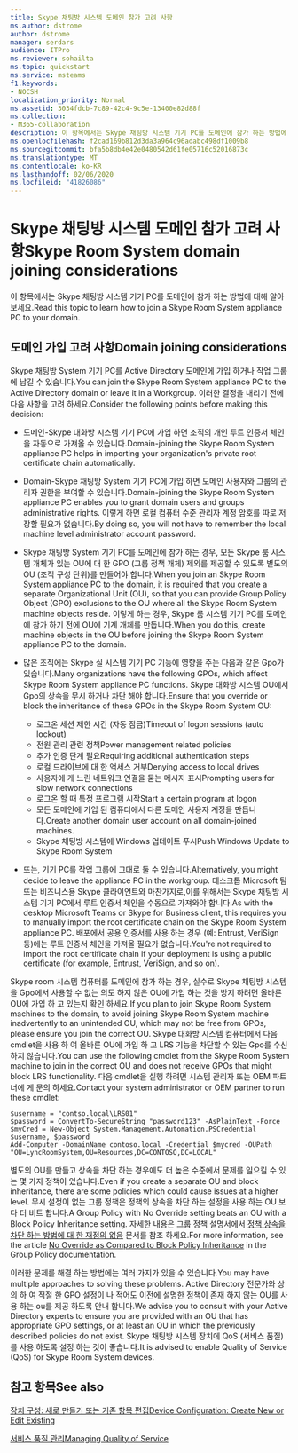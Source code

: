```yaml
---
title: Skype 채팅방 시스템 도메인 참가 고려 사항
ms.author: dstrome
author: dstrome
manager: serdars
audience: ITPro
ms.reviewer: sohailta
ms.topic: quickstart
ms.service: msteams
f1.keywords:
- NOCSH
localization_priority: Normal
ms.assetid: 3034fdcb-7c89-42c4-9c5e-13400e82d88f
ms.collection:
- M365-collaboration
description: 이 항목에서는 Skype 채팅방 시스템 기기 PC를 도메인에 참가 하는 방법에 대해 알아보세요.
ms.openlocfilehash: f2cad169b812d3da3a964c96adabc498df1009b8
ms.sourcegitcommit: bfa5b8db4e42e0480542d61fe05716c52016873c
ms.translationtype: MT
ms.contentlocale: ko-KR
ms.lasthandoff: 02/06/2020
ms.locfileid: "41826086"
---
```

<!-- This asset missed in the rebrand, and honestly not sure if it's worth keeping.   -->

# <a name="skype-room-system-domain-joining-considerations"></a><span data-ttu-id="2f0f8-103">Skype 채팅방 시스템 도메인 참가 고려 사항</span><span class="sxs-lookup"><span data-stu-id="2f0f8-103">Skype Room System domain joining considerations</span></span>
 
<span data-ttu-id="2f0f8-104">이 항목에서는 Skype 채팅방 시스템 기기 PC를 도메인에 참가 하는 방법에 대해 알아보세요.</span><span class="sxs-lookup"><span data-stu-id="2f0f8-104">Read this topic to learn how to join a Skype Room System appliance PC to your domain.</span></span>
  
## <a name="domain-joining-considerations"></a><span data-ttu-id="2f0f8-105">도메인 가입 고려 사항</span><span class="sxs-lookup"><span data-stu-id="2f0f8-105">Domain joining considerations</span></span>

<span data-ttu-id="2f0f8-106">Skype 채팅방 System 기기 PC를 Active Directory 도메인에 가입 하거나 작업 그룹에 남길 수 있습니다.</span><span class="sxs-lookup"><span data-stu-id="2f0f8-106">You can join the Skype Room System appliance PC to the Active Directory domain or leave it in a Workgroup.</span></span> <span data-ttu-id="2f0f8-107">이러한 결정을 내리기 전에 다음 사항을 고려 하세요.</span><span class="sxs-lookup"><span data-stu-id="2f0f8-107">Consider the following points before making this decision:</span></span>
  
- <span data-ttu-id="2f0f8-108">도메인-Skype 대화방 시스템 기기 PC에 가입 하면 조직의 개인 루트 인증서 체인을 자동으로 가져올 수 있습니다.</span><span class="sxs-lookup"><span data-stu-id="2f0f8-108">Domain-joining the Skype Room System appliance PC helps in importing your organization's private root certificate chain automatically.</span></span>
- <span data-ttu-id="2f0f8-109">Domain-Skype 채팅방 System 기기 PC에 가입 하면 도메인 사용자와 그룹의 관리자 권한을 부여할 수 있습니다.</span><span class="sxs-lookup"><span data-stu-id="2f0f8-109">Domain-joining the Skype Room System appliance PC enables you to grant domain users and groups administrative rights.</span></span> <span data-ttu-id="2f0f8-110">이렇게 하면 로컬 컴퓨터 수준 관리자 계정 암호를 따로 저장할 필요가 없습니다.</span><span class="sxs-lookup"><span data-stu-id="2f0f8-110">By doing so, you will not have to remember the local machine level administrator account password.</span></span>
- <span data-ttu-id="2f0f8-111">Skype 채팅방 System 기기 PC를 도메인에 참가 하는 경우, 모든 Skype 룸 시스템 개체가 있는 OU에 대 한 GPO (그룹 정책 개체) 제외를 제공할 수 있도록 별도의 OU (조직 구성 단위)를 만들어야 합니다.</span><span class="sxs-lookup"><span data-stu-id="2f0f8-111">When you join an Skype Room System appliance PC to the domain, it is required that you create a separate Organizational Unit (OU), so that you can provide Group Policy Object (GPO) exclusions to the OU where all the Skype Room System machine objects reside.</span></span> <span data-ttu-id="2f0f8-112">이렇게 하는 경우, Skype 룸 시스템 기기 PC를 도메인에 참가 하기 전에 OU에 기계 개체를 만듭니다.</span><span class="sxs-lookup"><span data-stu-id="2f0f8-112">When you do this, create machine objects in the OU before joining the Skype Room System appliance PC to the domain.</span></span>
- <span data-ttu-id="2f0f8-113">많은 조직에는 Skype 실 시스템 기기 PC 기능에 영향을 주는 다음과 같은 Gpo가 있습니다.</span><span class="sxs-lookup"><span data-stu-id="2f0f8-113">Many organizations have the following GPOs, which affect Skype Room System appliance PC functions.</span></span> <span data-ttu-id="2f0f8-114">Skype 대화방 시스템 OU에서 Gpo의 상속을 무시 하거나 차단 해야 합니다.</span><span class="sxs-lookup"><span data-stu-id="2f0f8-114">Ensure that you override or block the inheritance of these GPOs in the Skype Room System OU:</span></span>

  - <span data-ttu-id="2f0f8-115">로그온 세션 제한 시간 (자동 잠금)</span><span class="sxs-lookup"><span data-stu-id="2f0f8-115">Timeout of logon sessions (auto lockout)</span></span>
  - <span data-ttu-id="2f0f8-116">전원 관리 관련 정책</span><span class="sxs-lookup"><span data-stu-id="2f0f8-116">Power management related policies</span></span>
  - <span data-ttu-id="2f0f8-117">추가 인증 단계 필요</span><span class="sxs-lookup"><span data-stu-id="2f0f8-117">Requiring additional authentication steps</span></span>
  - <span data-ttu-id="2f0f8-118">로컬 드라이브에 대 한 액세스 거부</span><span class="sxs-lookup"><span data-stu-id="2f0f8-118">Denying access to local drives</span></span>
  - <span data-ttu-id="2f0f8-119">사용자에 게 느린 네트워크 연결을 묻는 메시지 표시</span><span class="sxs-lookup"><span data-stu-id="2f0f8-119">Prompting users for slow network connections</span></span>
  - <span data-ttu-id="2f0f8-120">로그온 할 때 특정 프로그램 시작</span><span class="sxs-lookup"><span data-stu-id="2f0f8-120">Start a certain program at logon</span></span>
  - <span data-ttu-id="2f0f8-121">모든 도메인에 가입 된 컴퓨터에서 다른 도메인 사용자 계정을 만듭니다.</span><span class="sxs-lookup"><span data-stu-id="2f0f8-121">Create another domain user account on all domain-joined machines.</span></span>
  - <span data-ttu-id="2f0f8-122">Skype 채팅방 시스템에 Windows 업데이트 푸시</span><span class="sxs-lookup"><span data-stu-id="2f0f8-122">Push Windows Update to Skype Room System</span></span>
    
- <span data-ttu-id="2f0f8-123">또는, 기기 PC를 작업 그룹에 그대로 둘 수 있습니다.</span><span class="sxs-lookup"><span data-stu-id="2f0f8-123">Alternatively, you might decide to leave the appliance PC in the workgroup.</span></span> <span data-ttu-id="2f0f8-124">데스크톱 Microsoft 팀 또는 비즈니스용 Skype 클라이언트와 마찬가지로,이를 위해서는 Skype 채팅방 시스템 기기 PC에서 루트 인증서 체인을 수동으로 가져와야 합니다.</span><span class="sxs-lookup"><span data-stu-id="2f0f8-124">As with the desktop Microsoft Teams or Skype for Business client, this requires you to manually import the root certificate chain on the Skype Room System appliance PC.</span></span> <span data-ttu-id="2f0f8-125">배포에서 공용 인증서를 사용 하는 경우 (예: Entrust, VeriSign 등)에는 루트 인증서 체인을 가져올 필요가 없습니다.</span><span class="sxs-lookup"><span data-stu-id="2f0f8-125">You're not required to import the root certificate chain if your deployment is using a public certificate (for example, Entrust, VeriSign, and so on).</span></span> 
    
<span data-ttu-id="2f0f8-126">Skype room 시스템 컴퓨터를 도메인에 참가 하는 경우, 실수로 Skype 채팅방 시스템을 Gpo에서 사용할 수 없는 의도 하지 않은 OU에 가입 하는 것을 방지 하려면 올바른 OU에 가입 하 고 있는지 확인 하세요.</span><span class="sxs-lookup"><span data-stu-id="2f0f8-126">If you plan to join Skype Room System machines to the domain, to avoid joining Skype Room System machine inadvertently to an unintended OU, which may not be free from GPOs, please ensure you join the correct OU.</span></span> <span data-ttu-id="2f0f8-127">Skype 대화방 시스템 컴퓨터에서 다음 cmdlet을 사용 하 여 올바른 OU에 가입 하 고 LRS 기능을 차단할 수 있는 Gpo를 수신 하지 않습니다.</span><span class="sxs-lookup"><span data-stu-id="2f0f8-127">You can use the following cmdlet from the Skype Room System machine to join in the correct OU and does not receive GPOs that might block LRS functionality.</span></span> <span data-ttu-id="2f0f8-128">다음 cmdlet을 실행 하려면 시스템 관리자 또는 OEM 파트너에 게 문의 하세요.</span><span class="sxs-lookup"><span data-stu-id="2f0f8-128">Contact your system administrator or OEM partner to run these cmdlet:</span></span>
  
```
$username = "contso.local\LRS01"
$password = ConvertTo-SecureString "password123" -AsPlainText -Force
$myCred = New-Object System.Management.Automation.PSCredential $username, $password
Add-Computer -DomainName contoso.local -Credential $mycred -OUPath "OU=LyncRoomSystem,OU=Resources,DC=CONTOSO,DC=LOCAL"
```

<span data-ttu-id="2f0f8-129">별도의 OU를 만들고 상속을 차단 하는 경우에도 더 높은 수준에서 문제를 일으킬 수 있는 몇 가지 정책이 있습니다.</span><span class="sxs-lookup"><span data-stu-id="2f0f8-129">Even if you create a separate OU and block inheritance, there are some policies which could cause issues at a higher level.</span></span> <span data-ttu-id="2f0f8-130">무시 설정이 없는 그룹 정책은 정책의 상속을 차단 하는 설정을 사용 하는 OU 보다 더 비트 합니다.</span><span class="sxs-lookup"><span data-stu-id="2f0f8-130">A Group Policy with No Override setting beats an OU with a Block Policy Inheritance setting.</span></span> <span data-ttu-id="2f0f8-131">자세한 내용은 그룹 정책 설명서에서 [정책 상속을 차단 하는 방법에 대 한 재정의 없음](https://docs.microsoft.com/previous-versions/windows/it-pro/windows-2000-server/cc978255(v=technet.10)) 문서를 참조 하세요.</span><span class="sxs-lookup"><span data-stu-id="2f0f8-131">For more information, see the article [No Override as Compared to Block Policy Inheritance](https://docs.microsoft.com/previous-versions/windows/it-pro/windows-2000-server/cc978255(v=technet.10)) in the Group Policy documentation.</span></span>
  
<span data-ttu-id="2f0f8-132">이러한 문제를 해결 하는 방법에는 여러 가지가 있을 수 있습니다.</span><span class="sxs-lookup"><span data-stu-id="2f0f8-132">You may have multiple approaches to solving these problems.</span></span> <span data-ttu-id="2f0f8-133">Active Directory 전문가와 상의 하 여 적절 한 GPO 설정이 나 적어도 이전에 설명한 정책이 존재 하지 않는 OU를 사용 하는 ou를 제공 하도록 안내 합니다.</span><span class="sxs-lookup"><span data-stu-id="2f0f8-133">We advise you to consult with your Active Directory experts to ensure you are provided with an OU that has appropriate GPO settings, or at least an OU in which the previously described policies do not exist.</span></span> <span data-ttu-id="2f0f8-134">Skype 채팅방 시스템 장치에 QoS (서비스 품질)를 사용 하도록 설정 하는 것이 좋습니다.</span><span class="sxs-lookup"><span data-stu-id="2f0f8-134">It is advised to enable Quality of Service (QoS) for Skype Room System devices.</span></span>

## <a name="see-also"></a><span data-ttu-id="2f0f8-135">참고 항목</span><span class="sxs-lookup"><span data-stu-id="2f0f8-135">See also</span></span>
  
[<span data-ttu-id="2f0f8-136">장치 구성: 새로 만들기 또는 기존 항목 편집</span><span class="sxs-lookup"><span data-stu-id="2f0f8-136">Device Configuration: Create New or Edit Existing</span></span>](/skypeforbusiness/help-topics/help-lscp/device-configuration-create-new-or-edit-existing.md)

[<span data-ttu-id="2f0f8-137">서비스 품질 관리</span><span class="sxs-lookup"><span data-stu-id="2f0f8-137">Managing Quality of Service</span></span>](/skypeforbusiness/plan-your-deployment/network-requirements/network-requirements.#managing-quality-of-service)
